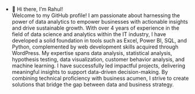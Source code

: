 - 👋 Hi there, I’m Rahul!<br>
Welcome to my GitHub profile! I am passionate about harnessing the power of data analytics to empower businesses with actionable insights and drive sustainable growth. With over 4 years of experience in the field of data science and analytics within the IT industry, I have developed a solid foundation in tools such as Excel, Power BI, SQL, and Python, complemented by web development skills acquired through WordPress.
My expertise spans data analysis, statistical analysis, hypothesis testing, data visualization, customer behavior analysis, and machine learning. I have successfully led impactful projects, delivering meaningful insights to support data-driven decision-making. By combining technical proficiency with business acumen, I strive to create solutions that bridge the gap between data and business strategy.








<!---
rahulmnnitec/rahulmnnitec is a ✨ special ✨ repository because its `README.md` (this file) appears on your GitHub profile.
You can click the Preview link to take a look at your changes.
--->
